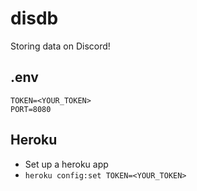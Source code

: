# disdb

Storing data on Discord!

## .env

```
TOKEN=<YOUR_TOKEN>
PORT=8080
```

## Heroku

- Set up a heroku app
- `heroku config:set TOKEN=<YOUR_TOKEN>`
